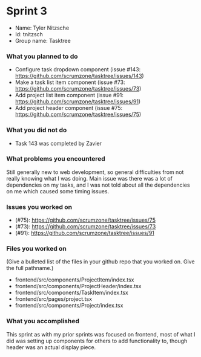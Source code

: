 # Sprint 3
* Name: Tyler Nitzsche
* Id: tnitzsch
* Group name: Tasktree

### What you planned to do
* Configure task dropdown component (issue #143: https://github.com/scrumzone/tasktree/issues/143)
* Make a task list item component (issue #73: https://github.com/scrumzone/tasktree/issues/73)
* Add project list item component (issue #91: https://github.com/scrumzone/tasktree/issues/91)
* Add project header component (issue #75: https://github.com/scrumzone/tasktree/issues/75)

### What you did not do
* Task 143 was completed by Zavier

### What problems you encountered
Still generally new to web development, so general difficulties from not really knowing what I was doing. Main issue was there was a lot of dependencies on my
tasks, and I was not told about all the dependencies on me which caused some timing issues.

### Issues you worked on
* (#75): https://github.com/scrumzone/tasktree/issues/75
* (#73): https://github.com/scrumzone/tasktree/issues/73
* (#91): https://github.com/scrumzone/tasktree/issues/91

### Files you worked on
(Give a bulleted list of the files in your github repo that you worked on. Give the full pathname.)
* frontend/src/components/ProjectItem/index.tsx
* frontend/src/components/ProjectHeader/index.tsx
* frontend/src/components/TaskItem/index.tsx
* frontend/src/pages/project.tsx
* frontend/src/components/Project/index.tsx

### What you accomplished
This sprint as with my prior sprints was focused on frontend, most of what I did was setting up components for others to add functionality to, though header
was an actual display piece.
